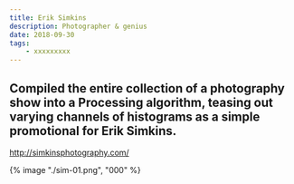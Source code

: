 ```yaml
---
title: Erik Simkins
description: Photographer & genius
date: 2018-09-30
tags: 
    - xxxxxxxxx
---
```


Compiled the entire collection of a photography show into a Processing algorithm, teasing out varying channels of histograms as a simple promotional for Erik Simkins.
-

http://simkinsphotography.com/

{% image "./sim-01.png", "000" %} 
